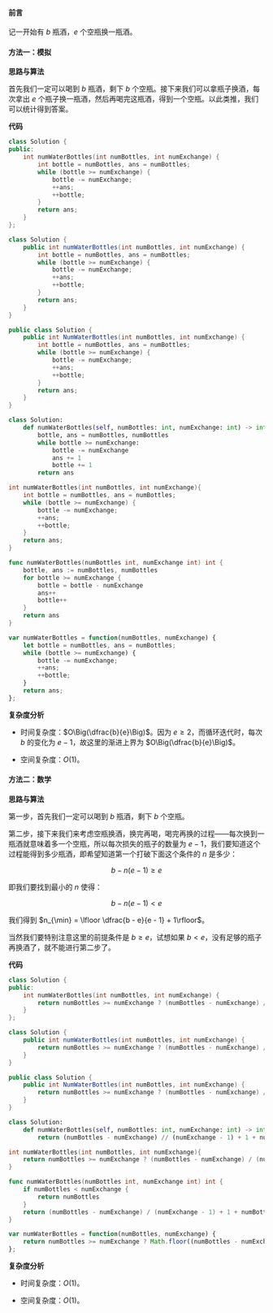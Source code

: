 #### 前言

记一开始有 $b$ 瓶酒，$e$ 个空瓶换一瓶酒。

#### 方法一：模拟

**思路与算法**

首先我们一定可以喝到 $b$ 瓶酒，剩下 $b$ 个空瓶。接下来我们可以拿瓶子换酒，每次拿出 $e$ 个瓶子换一瓶酒，然后再喝完这瓶酒，得到一个空瓶。以此类推，我们可以统计得到答案。

**代码**

```C++ [sol1-C++]
class Solution {
public:
    int numWaterBottles(int numBottles, int numExchange) {
        int bottle = numBottles, ans = numBottles;
        while (bottle >= numExchange) {
            bottle -= numExchange;
            ++ans;
            ++bottle;
        }
        return ans;
    }
};
```

```Java [sol1-Java]
class Solution {
    public int numWaterBottles(int numBottles, int numExchange) {
        int bottle = numBottles, ans = numBottles;
        while (bottle >= numExchange) {
            bottle -= numExchange;
            ++ans;
            ++bottle;
        }
        return ans;
    }
}
```

```C# [sol1-C#]
public class Solution {
    public int NumWaterBottles(int numBottles, int numExchange) {
        int bottle = numBottles, ans = numBottles;
        while (bottle >= numExchange) {
            bottle -= numExchange;
            ++ans;
            ++bottle;
        }
        return ans;
    }
}
```

```Python [sol1-Python3]
class Solution:
    def numWaterBottles(self, numBottles: int, numExchange: int) -> int:
        bottle, ans = numBottles, numBottles
        while bottle >= numExchange:
            bottle -= numExchange
            ans += 1
            bottle += 1
        return ans
```

```C [sol1-C]
int numWaterBottles(int numBottles, int numExchange){
    int bottle = numBottles, ans = numBottles;
    while (bottle >= numExchange) {
        bottle -= numExchange;
        ++ans;
        ++bottle;
    }
    return ans;
}
```

```Go [sol1-Golang]
func numWaterBottles(numBottles int, numExchange int) int {
    bottle, ans := numBottles, numBottles
    for bottle >= numExchange {
        bottle = bottle - numExchange
        ans++
        bottle++
    }
    return ans
}
```

```JavaScript [sol1-JavaScript]
var numWaterBottles = function(numBottles, numExchange) {
    let bottle = numBottles, ans = numBottles;
    while (bottle >= numExchange) {
        bottle -= numExchange;
        ++ans;
        ++bottle;
    }
    return ans;
};
```

**复杂度分析**

+ 时间复杂度：$O\Big(\dfrac{b}{e}\Big)$。因为 $e \geq 2$，而循环迭代时，每次 $b$ 的变化为 $e - 1$，故这里的渐进上界为 $O\Big(\dfrac{b}{e}\Big)$。

+ 空间复杂度：$O(1)$。

#### 方法二：数学

**思路与算法**

第一步，首先我们一定可以喝到 $b$ 瓶酒，剩下 $b$ 个空瓶。

第二步，接下来我们来考虑空瓶换酒，换完再喝，喝完再换的过程——每次换到一瓶酒就意味着多一个空瓶，所以每次损失的瓶子的数量为 $e - 1$，我们要知道这个过程能得到多少瓶酒，即希望知道第一个打破下面这个条件的 $n$ 是多少：

$$ b - n(e - 1) \geq e $$

即我们要找到最小的 $n$ 使得：

$$ b - n(e - 1) < e $$

我们得到 $n_{\min} = \lfloor \dfrac{b - e}{e - 1} + 1\rfloor$。

当然我们要特别注意这里的前提条件是 $b \geq e$，试想如果 $b < e$，没有足够的瓶子再换酒了，就不能进行第二步了。

**代码**

```C++ [sol2-C++]
class Solution {
public:
    int numWaterBottles(int numBottles, int numExchange) {
        return numBottles >= numExchange ? (numBottles - numExchange) / (numExchange - 1) + 1 + numBottles : numBottles;
    }
};
```

```Java [sol2-Java]
class Solution {
    public int numWaterBottles(int numBottles, int numExchange) {
        return numBottles >= numExchange ? (numBottles - numExchange) / (numExchange - 1) + 1 + numBottles : numBottles;
    }
}
```

```C# [sol2-C#]
public class Solution {
    public int NumWaterBottles(int numBottles, int numExchange) {
        return numBottles >= numExchange ? (numBottles - numExchange) / (numExchange - 1) + 1 + numBottles : numBottles;
    }
}
```

```Python [sol2-Python3]
class Solution:
    def numWaterBottles(self, numBottles: int, numExchange: int) -> int:
        return (numBottles - numExchange) // (numExchange - 1) + 1 + numBottles if numBottles >= numExchange else numBottles
```

```C [sol2-C]
int numWaterBottles(int numBottles, int numExchange){
    return numBottles >= numExchange ? (numBottles - numExchange) / (numExchange - 1) + 1 + numBottles : numBottles;
}
```

```Go [sol2-Golang]
func numWaterBottles(numBottles int, numExchange int) int {
    if numBottles < numExchange {
        return numBottles
    }
    return (numBottles - numExchange) / (numExchange - 1) + 1 + numBottles
}
```

```JavaScript [sol2-JavaScript]
var numWaterBottles = function(numBottles, numExchange) {
    return numBottles >= numExchange ? Math.floor((numBottles - numExchange) / (numExchange - 1)) + 1 + numBottles : numBottles;
};
```

**复杂度分析**

+ 时间复杂度：$O(1)$。

+ 空间复杂度：$O(1)$。